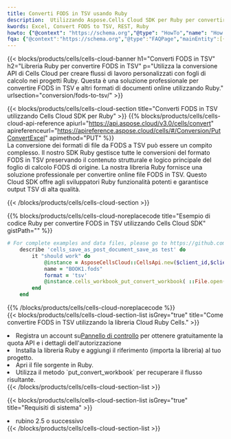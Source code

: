 ```yaml
---
title: Converti FODS in TSV usando Ruby
description:  Utilizzando Aspose.Cells Cloud SDK per Ruby per convertire un file in formato FODS in un file in formato TSV.
kwords: Excel, Convert FODS to TSV, REST, Ruby
howto: {"@context": "https://schema.org","@type": "HowTo","name": "How to convert FODS to TSV using the Cells Cloud Ruby library.","description": "How to convert FODS to TSV using the Cells Cloud Ruby library.","image": {"@type": "ImageObject"},"url": "/ruby/conversion/fods-to-tsv/","step": [{ "@type": "HowToStep","name": "How to convert FODS to TSV using the Cells Cloud Ruby library. step 1", "image": {"@type": "ImageObject",},"url": "/ruby/conversion/fods-to-tsv/","text": "Register an account at <a href='https://dashboard.aspose.cloud/'>Dashboard</a> to get free API quota & authorization details",},{ "@type": "HowToStep","name": "How to convert FODS to TSV using the Cells Cloud Ruby library. step 1", "image": {"@type": "ImageObject",},"url": "/ruby/conversion/fods-to-tsv/","text": "Install Ruby library and add the reference (import the library) to your project.",},{ "@type": "HowToStep","name": "How to convert FODS to TSV using the Cells Cloud Ruby library. step 1", "image": {"@type": "ImageObject",},"url": "/ruby/conversion/fods-to-tsv/","text": "Open the source file in Ruby.",},{ "@type": "HowToStep","name": "How to convert FODS to TSV using the Cells Cloud Ruby library. step 1", "image": {"@type": "ImageObject",},"url": "/ruby/conversion/fods-to-tsv/","text": "Use the `put_convert_workbook` method to retrieve the resulting stream.",}, ],"supply": {"@type": "HowToSupply","name": "document"},"tool": [{"@type": "HowToTool","name": "RubyMine, Visual Studio Code, Aptana Studio, NetBeans"},{"@type": "HowToTool","name": "Aspose Cells"}],"totalTime": "PT6M"}
fqa: {"@context":"https://schema.org","@type":"FAQPage","mainEntity":[{"@type":"Question","name":"Why convert file formats in C# using REST API?","acceptedAnswer":{"@type":"Answer","text":"Documents are encoded in many ways, and some files may be incompatible with the software you use. To open and read such files, just convert them to appropriate file formats.<br/><ol><li>Install .NET SDK and add the reference (import the library) to your project.</li><li>Open the source file in C# using REST API.</li><li>Call the PutConvertWorkbookRequest() method, passing an output filename with required extension.</li><li>Get the result of conversion as a separate file.</li></ol>"}},{"@type":"Question","name":"What file formats can I convert with your C# library?","acceptedAnswer":{"@type":"Answer","text":"We support a variety of file formats for conversion using .NET library, including XLSX, Excel, xls , PDF, CSV, HTML, Markdown, XML, PNG, JPG, TIFF, Json, TXT and many more."}},{"@type":"Question","name":"What is the maximum allowed file size for conversion using this .NET library?","acceptedAnswer":{"@type":"Answer","text":"There are no file size limits for format conversions using .NET library."}}]}
---
```

{{< blocks/products/cells/cells-cloud-banner h1="Converti FODS in TSV" h2="Libreria Ruby per convertire FODS in TSV" p="Utilizza la conversione API di Cells Cloud per creare flussi di lavoro personalizzati con fogli di calcolo nei progetti Ruby. Questa è una soluzione professionale per convertire FODS in TSV e altri formati di documenti online utilizzando Ruby." urlsection="conversion/fods-to-tsv/" >}}

{{< blocks/products/cells/cells-cloud-section title="Converti FODS in TSV utilizzando Cells Cloud SDK per Ruby" >}}
{{% blocks/products/cells/cells-cloud-api-reference apiurl="https://api.aspose.cloud/v3.0/cells/convert" apireferenceurl="https://apireference.aspose.cloud/cells/#/Conversion/PutConvertExcel" apimethod="PUT" %}}
<br/>
La conversione dei formati di file da FODS a TSV può essere un compito complesso. Il nostro SDK Ruby gestisce tutte le conversioni del formato FODS in TSV preservando il contenuto strutturale e logico principale del foglio di calcolo FODS di origine. La nostra libreria Ruby fornisce una soluzione professionale per convertire online file FODS in TSV. Questo Cloud SDK offre agli sviluppatori Ruby funzionalità potenti e garantisce output TSV di alta qualità.

{{< /blocks/products/cells/cells-cloud-section >}}

{{% blocks/products/cells/cells-cloud-noreplacecode title="Esempio di codice Ruby per convertire FODS in TSV utilizzando Cells Cloud SDK" gistPath="" %}}
 
```ruby
# For complete examples and data files, please go to https://github.com/aspose-cells-cloud/aspose-cells-cloud-ruby/
    describe 'cells_save_as_post_document_save_as test' do
        it "should work" do
            @instance = AsposeCellsCloud::CellsApi.new($client_id,$client_secret,"v3.0","https://api.aspose.cloud/")
            name = "BOOK1.fods"
            format = 'tsv'
            @instance.cells_workbook_put_convert_workbook( ::File.open(File.expand_path("data/"+name),"r")  {|io| io.read(io.size) },{:format=>format})     
        end
    end
```
 
{{% /blocks/products/cells/cells-cloud-noreplacecode %}}
<br/>
{{< blocks/products/cells/cells-cloud-section-list isGrey="true" title="Come convertire FODS in TSV utilizzando la libreria Cloud Ruby Cells." >}}
<li> Registra un account su<a href="https://dashboard.aspose.cloud/">Pannello di controllo</a> per ottenere gratuitamente la quota API e i dettagli dell'autorizzazione</li>
<li>Installa la libreria Ruby e aggiungi il riferimento (importa la libreria) al tuo progetto.</li>
<li>Apri il file sorgente in Ruby.</li>
<li>Utilizza il metodo `put_convert_workbook` per recuperare il flusso risultante.</li>
{{< /blocks/products/cells/cells-cloud-section-list >}}

{{< blocks/products/cells/cells-cloud-section-list isGrey="true" title="Requisiti di sistema" >}}
<li>rubino 2.5 o successivo</li>
{{< /blocks/products/cells/cells-cloud-section-list >}}
